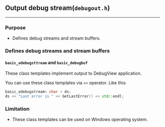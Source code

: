 ## Output debug stream(`debugout.h`)

---

### Purpose

- Defines debug streams and stream buffers.

### Defines debug streams and stream buffers

#### `basic_odebugsttream` and `basic_debugbuf`

These class templates implement output to DebugView application.

You can use these class templates via `<<` operator. Like this:

```cpp
basic_odebugstream< char > ds;
ds << "Last error is " << GetLastError() << std::endl;
```

### Limitation

- These class templates can be used on Windows operating system.
